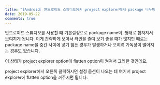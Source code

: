 ```yaml
---
title: "[Android] 안드로이드 스튜디오에서 project explorer에서 package 나누어 보여주기"
date: 2019-05-22
comments: true
---
```


안드로이드 스튜디오를 사용할 때 기본설정으로 package name이 .형태로 합쳐져서 보여지게 됩니다. 
이게 간략하게 보아서 라인을 줄여 보기 좋을 때가 많지만 
때로는 package name을 중간 사이에 넣기 힘든 경우가 발생하거나 
오히려 가독성이 떨어지는 경우도 있습니다.

이 상태가 project explorer option에 flatten option이 켜져서 그러한 것인데요.

project explorer에서 오른쪽 클릭하시면 설정 옵션이 나오는 데 
여기서 project explorer에 flatten option을 꺼주시면 됩니다.
